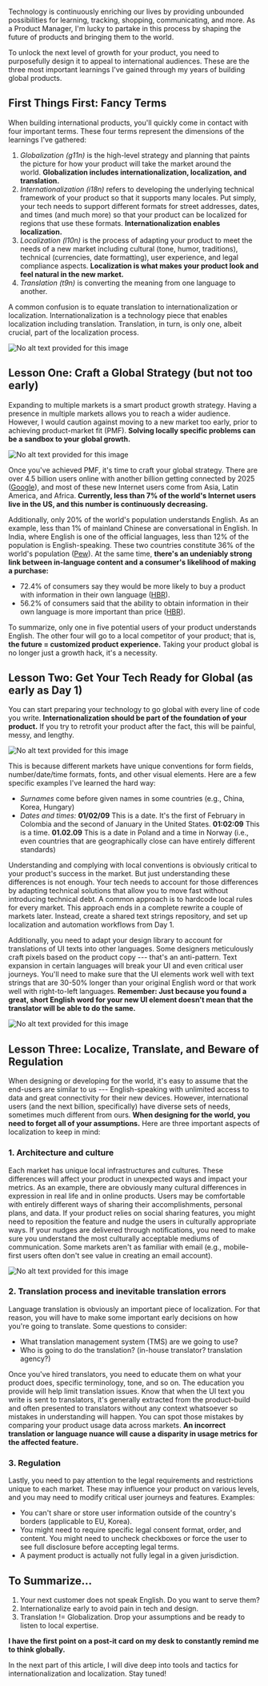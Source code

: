 Technology is continuously enriching our lives by providing unbounded possibilities for learning, tracking, shopping, communicating, and more. As a Product Manager, I'm lucky to partake in this process by shaping the future of products and bringing them to the world.  

To unlock the next level of growth for your product, you need to purposefully design it to appeal to international audiences. These are the three most important learnings I've gained through my years of building global products. 

First Things First: Fancy Terms
-------------------------------

When building international products, you'll quickly come in contact with four important terms. These four terms represent the dimensions of the learnings I've gathered:

1.  *Globalization (g11n)* is the high-level strategy and planning that paints the picture for how your product will take the market around the world. **Globalization includes internationalization, localization, and translation.** 
2.  *Internationalization (i18n)* refers to developing the underlying technical framework of your product so that it supports many locales. Put simply, your tech needs to support different formats for street addresses, dates, and times (and much more) so that your product can be localized for regions that use these formats. **Internationalization enables localization.**
3.  *Localization (l10n)* is the process of adapting your product to meet the needs of a new market including cultural (tone, humor, traditions), technical (currencies, date formatting), user experience, and legal compliance aspects. **Localization is what makes your product look and feel natural in the new market.** 
4.  *Translation (t9n)* is converting the meaning from one language to another. 

A common confusion is to equate translation to internationalization or localization. Internationalization is a technology piece that enables localization including translation. Translation, in turn, is only one, albeit crucial, part of the localization process. 

![No alt text provided for this image](https://media-exp1.licdn.com/dms/image/C4D12AQGQtnNLD0qOXA/article-inline_image-shrink_1500_2232/0/1612906970906?e=1619049600&v=beta&t=08cNVELsruIsgRbHcrDvGQp8vfCZzdIRrlq4DeYVbA0)

Lesson One: Craft a Global Strategy (but not too early)
-------------------------------------------------------

Expanding to multiple markets is a smart product growth strategy. Having a presence in multiple markets allows you to reach a wider audience. However, I would caution against moving to a new market too early, prior to achieving product-market fit (PMF). **Solving locally specific problems can be a sandbox to your global growth.** 

![No alt text provided for this image](https://media-exp1.licdn.com/dms/image/C4D12AQESZa6wPcFviw/article-inline_image-shrink_1500_2232/0/1612908121308?e=1619049600&v=beta&t=XnByXLSxGj6-8hek3gATqmsR5QFbfP0rtyPJMjVi-GM)

Once you've achieved PMF, it's time to craft your global strategy. There are over 4.5 billion users online with another billion getting connected by 2025 ([Google](https://blog.google/technology/next-billion-users/new-internet-users-covid-19/#:~:text=Between%202015%20and%202020%2C%20more,Asia%2C%20Latin%20America%20and%20Africa.&text=Today%2C%20though%2C%20new%20internet%20users,the%20impact%20of%20COVID%2D19.)), and most of these new Internet users come from Asia, Latin America, and Africa. **Currently, less than 7% of the world's Internet users live in the US, and this number is continuously decreasing.**

Additionally, only 20% of the world's population understands English. As an example, less than 1% of mainland Chinese are conversational in English. In India, where English is one of the official languages, less than 12% of the population is English-speaking. These two countries constitute 36% of the world's population ([Pew](https://www.pewresearch.org/fact-tank/2018/07/11/world-population-day/)). At the same time, **there's an undeniably strong link between in-language content and a consumer's likelihood of making a purchase:** 

-   72.4% of consumers say they would be more likely to buy a product with information in their own language ([HBR](https://hbr.org/2012/08/speak-to-global-customers-in-t)).
-   56.2% of consumers said that the ability to obtain information in their own language is more important than price ([HBR](https://hbr.org/2012/08/speak-to-global-customers-in-t)).

To summarize, only one in five potential users of your product understands English. The other four will go to a local competitor of your product; that is, **the future = customized product experience.** Taking your product global is no longer just a growth hack, it's a necessity. 

Lesson Two: Get Your Tech Ready for Global (as early as Day 1)
--------------------------------------------------------------

You can start preparing your technology to go global with every line of code you write. **Internationalization should be part of the foundation of your product.** If you try to retrofit your product after the fact, this will be painful, messy, and lengthy. 

![No alt text provided for this image](https://media-exp1.licdn.com/dms/image/C4D12AQGsEH0PfIxKVw/article-inline_image-shrink_1000_1488/0/1612907358680?e=1619049600&v=beta&t=6X0mJIJpnLe364c77vM04xYrn5T2_zyxaO6_oGPdlrk)

This is because different markets have unique conventions for form fields, number/date/time formats, fonts, and other visual elements. Here are a few specific examples I've learned the hard way:

-   *Surnames* come before given names in some countries (e.g., China, Korea, Hungary)
-   *Dates and times:* **01/02/09** This is a date. It's the first of February in Colombia and the second of January in the United States. **01:02:09** This is a time. **01.02.09** This is a date in Poland and a time in Norway (i.e., even countries that are geographically close can have entirely different standards)

Understanding and complying with local conventions is obviously critical to your product's success in the market. But just understanding these differences is not enough. Your tech needs to account for those differences by adapting technical solutions that allow you to move fast without introducing technical debt. A common approach is to hardcode local rules for every market. This approach ends in a complete rewrite a couple of markets later. Instead, create a shared text strings repository, and set up localization and automation workflows from Day 1. 

Additionally, you need to adapt your design library to account for translations of UI texts into other languages. Some designers meticulously craft pixels based on the product copy --- that's an anti-pattern. Text expansion in certain languages will break your UI and even critical user journeys. You'll need to make sure that the UI elements work well with text strings that are 30-50% longer than your original English word or that work well with right-to-left languages. **Remember: Just because you found a great, short English word for your new UI element doesn't mean that the translator will be able to do the same.** 

![No alt text provided for this image](https://media-exp1.licdn.com/dms/image/C4D12AQH6CeafAvA-GA/article-inline_image-shrink_1500_2232/0/1612907822053?e=1619049600&v=beta&t=faOnz9yX1pXiptNKHPJlDB5g3n6Br5bjgPuDZKXZyiM)

Lesson Three: Localize, Translate, and Beware of Regulation
-----------------------------------------------------------

When designing or developing for the world, it's easy to assume that the end-users are similar to us --- English-speaking with unlimited access to data and great connectivity for their new devices. However, international users (and the next billion, specifically) have diverse sets of needs, sometimes much different from ours. **When designing for the world, you need to forget all of your assumptions.** Here are three important aspects of localization to keep in mind:

### 1\. Architecture and culture

Each market has unique local infrastructures and cultures. These differences will affect your product in unexpected ways and impact your metrics. As an example, there are obviously many cultural differences in expression in real life and in online products. Users may be comfortable with entirely different ways of sharing their accomplishments, personal plans, and data. If your product relies on social sharing features, you might need to reposition the feature and nudge the users in culturally appropriate ways. If your nudges are delivered through notifications, you need to make sure you understand the most culturally acceptable mediums of communication. Some markets aren't as familiar with email (e.g., mobile-first users often don't see value in creating an email account). 

![No alt text provided for this image](https://media-exp1.licdn.com/dms/image/C4D12AQGipUwI56vRNA/article-inline_image-shrink_1500_2232/0/1612907883975?e=1619049600&v=beta&t=glQ6_ZLYVNjVHkAslUFsR0pbxSVKjXHXOqWMl9XVz7M)

### 2\. Translation process and inevitable translation errors

Language translation is obviously an important piece of localization. For that reason, you will have to make some important early decisions on how you're going to translate. Some questions to consider:

-   What translation management system (TMS) are we going to use? 
-   Who is going to do the translation? (in-house translator? translation agency?)

Once you've hired translators, you need to educate them on what your product does, specific terminology, tone, and so on. The education you provide will help limit translation issues. Know that when the UI text you write is sent to translators, it's generally extracted from the product-build and often presented to translators without any context whatsoever so mistakes in understanding will happen. You can spot those mistakes by comparing your product usage data across markets. **An incorrect translation or language nuance will cause a disparity in usage metrics for the affected feature.** 

### 3\. Regulation

Lastly, you need to pay attention to the legal requirements and restrictions unique to each market. These may influence your product on various levels, and you may need to modify critical user journeys and features. Examples:

-   You can't share or store user information outside of the country's borders (applicable to EU, Korea).
-   You might need to require specific legal consent format, order, and content. You might need to uncheck checkboxes or force the user to see full disclosure before accepting legal terms. 
-   A payment product is actually not fully legal in a given jurisdiction. 

To Summarize...
---------------

1.  Your next customer does not speak English. Do you want to serve them?
2.  Internationalize early to avoid pain in tech and design. 
3.  Translation != Globalization. Drop your assumptions and be ready to listen to local expertise.

**I have the first point on a post-it card on my desk to constantly remind me to think globally.** 

In the next part of this article, I will dive deep into tools and tactics for internationalization and localization. Stay tuned!

